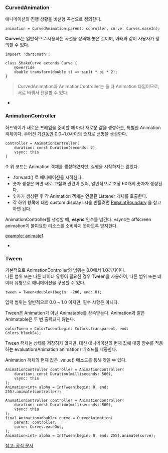 
### CurvedAnimation
애니메이션의 진행 상황을 비선형 곡선으로 정의한다.

```
animation = CurvedAnimation(parent: conroller, curve: Curves.easeIn);
```
**Curves**는 일반적으로 사용하는 곡선을 정의해 놓은 것이며,
아래와 같이 사용자가 정의할 수 있다.

```
impoert 'dart:math';

class ShakeCurve extends Curve {
	@override
	double transform(double t) => sin(t * pi * 2);
}
```

> CurvedAnimation과 AnimationController는 둘 다 Animation<double> 타입이므로, 서로 바꿔서 전달할 수 있다.

-

### AnimationController
하드웨어가 새로운 프레임을 준비할 때 마다 새로운 값을 생성하는, 특별한 Animation 객체이다.
주어진 기간동안 0.0~1.0사이의 숫자로 선형을 생성한다.

```
controller = AnimationController(
	duration: const Duration(seconds: 2),
	vsync: this
)
```
↑ 위 코드는 Animation 객체를 생성하였지만, 실행을 시작하지는 않았다.

- .forward() 로 애니메이션을 시작한다.
- 숫자 생성은 화면 새로 고침과 관련이 있어, 일반적으로 초당 60개의 숫자가 생성된다.
- 숫자가 생성된 후 각 Animation 객체는 연결된 Listener 개체를 호출한다.
- 각 하위 항목에 대한 custom display list을 만들려면 [RepaintBoundary](https://api.flutter.dev/flutter/widgets/RepaintBoundary-class.html) 을 참고하면 된다.

AnimationController를 생성할 때, **vsync** 인수를 넘긴다.
vsync는 offscreen animation이 불피요한 리소스를 소비하지 못하도록 방지한다.

[example: animate1](https://github.com/flutter/website/tree/master/null_safety_examples/animation/animate1)

-

### Tween
기본적으로 AnimationController의 범위는 0.0에서 1.0까지이다.<br/>
다른 범위 또는 다른 데이터 유형이 필요한 경우 Tween을 사용하여, 다른 범위 또는 데이터 유형으로 애니메이션을 구성할 수 있다.

```
tween = Tween<double>(begin: -200, end: 0);
```
입력 범위는 일반적으로 0.0 ~ 1.0 이지만, 필수 사항은 아니다.

Tween은  Animation<T>가 아닌 Animatable<T>를 상속받는다.
Animation과 같은 Animatable은 두 번 출력되지 않는다.

```
colorTween = ColorTween(begin: Colors.transparent, end: Colors.black54);
```

Tween 객체는 상태를 저장히자 않지만, 대신 애니메이션의 현재 값에 매핑 함수를 적용하는 evaluation(Animation<doubole> animation) 메소드를 제공한다.

Animation 객체의 현재 값은 .value() 메소드를 통해 찾을 수 있다.

```
AnimationController controller = AnimationController(
	duration: const Duration(milliseconds: 500),
	vsync: this
);
Animation<int> alpha = IntTween(begin: 0, end: 255).animate(controller);
```

```
AnumationController controller = AnimationController(
	duration: const Duration(milliseconds: 500),
	vsync: this
);
final Animation<double> curve = CurvedAnimation(
	parent: controller,
	curve: Curves.easeOut,
);
Animation<int> alpha = IntTween(begin: 0, end: 255).animate(curve);
```

[참고: 공식 문서](https://flutter.dev/docs/development/ui/animations/tutorial)